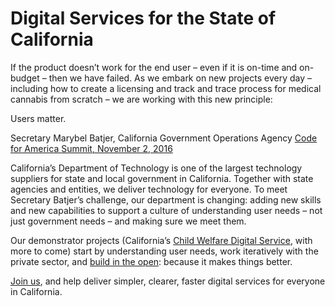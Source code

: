 # Digital Services for the State of California

If the product doesn’t work for the end user – even if it is
on-time and on-budget – then we have failed. As we embark on new projects every
day – including how to create a licensing and track and trace process for
medical cannabis from scratch – we are working with this new principle: 

Users matter.

Secretary Marybel Batjer, California Government Operations Agency
[Code for America Summit, November 2, 2016](https://www.youtube.com/watch?v=yb8fZrrDT00)

California’s Department of Technology is one of the largest technology
suppliers for state and local government in California. Together with state agencies
and entities, we deliver technology for everyone. To meet Secretary Batjer’s
challenge, our department is changing: adding new skills and new capabilities
to support a culture of understanding user needs – not just government needs –
and making sure we meet them.

Our demonstrator projects (California’s [Child Welfare Digital Service](https://cwds.ca.gov/), with more to come) start by understanding user needs, work iteratively with the private sector, and [build in the open](https://cwds.ca.gov/dashboard/digitalservices.html): because it makes things better. 

[Join us](https://github.com/Office-of-Digital-Innovation/cadigitalservices/wiki), and help deliver simpler, clearer, faster digital services for everyone in California.
